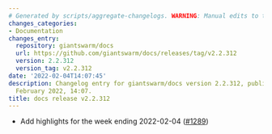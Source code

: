 ```yaml
---
# Generated by scripts/aggregate-changelogs. WARNING: Manual edits to this files will be overwritten.
changes_categories:
- Documentation
changes_entry:
  repository: giantswarm/docs
  url: https://github.com/giantswarm/docs/releases/tag/v2.2.312
  version: 2.2.312
  version_tag: v2.2.312
date: '2022-02-04T14:07:45'
description: Changelog entry for giantswarm/docs version 2.2.312, published on 04
  February 2022, 14:07.
title: docs release v2.2.312
---
```


- Add highlights for the week ending 2022-02-04 ([#1289](https://github.com/giantswarm/docs/pull/1289))

